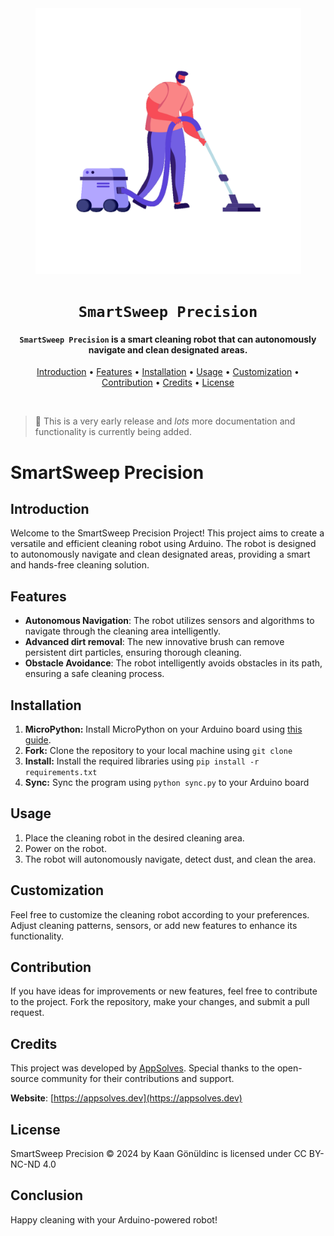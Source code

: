 <div align="center">

<img src="./assets/readme-anim.gif" alt="readmeanim" width="425" height="425"/>

# `SmartSweep Precision`

<h4><code>SmartSweep Precision</code> is a smart cleaning robot that can autonomously navigate and clean designated areas.</h4>

[Introduction](#introduction) • [Features](#features) • [Installation](#installation) • [Usage](#usage) • [Customization](#customization) • [Contribution](#contribution) • [Credits](#credits) • [License](#license)

</div>

<br />

> 👋 This is a very early release and _lots_ more documentation and functionality is currently being added.

# SmartSweep Precision

## Introduction
Welcome to the SmartSweep Precision Project! This project aims to create a versatile and efficient cleaning robot using Arduino. The robot is designed to autonomously navigate and clean designated areas, providing a smart and hands-free cleaning solution.

## Features
- **Autonomous Navigation**: The robot utilizes sensors and algorithms to navigate through the cleaning area intelligently.
- **Advanced dirt removal**: The new innovative brush can remove persistent dirt particles, ensuring thorough cleaning.
- **Obstacle Avoidance**: The robot intelligently avoids obstacles in its path, ensuring a safe cleaning process.

## Installation
1. **MicroPython:** Install MicroPython on your Arduino board using [this guide](https://docs.arduino.cc/tutorials/giga-r1-wifi/giga-micropython).
2. **Fork:** Clone the repository to your local machine using `git clone`
3. **Install:** Install the required libraries using `pip install -r requirements.txt`
4. **Sync:** Sync the program using `python sync.py` to your Arduino board

## Usage
1. Place the cleaning robot in the desired cleaning area.
2. Power on the robot.
3. The robot will autonomously navigate, detect dust, and clean the area.

## Customization
Feel free to customize the cleaning robot according to your preferences. Adjust cleaning patterns, sensors, or add new features to enhance its functionality.

## Contribution
If you have ideas for improvements or new features, feel free to contribute to the project. Fork the repository, make your changes, and submit a pull request.

## Credits
This project was developed by [AppSolves](https://github.com/AppSolves). Special thanks to the open-source community for their contributions and support.

**Website**: [https://appsolves.dev](https://appsolves.dev)

## License
SmartSweep Precision © 2024 by Kaan Gönüldinc is licensed under CC BY-NC-ND 4.0 

## Conclusion

Happy cleaning with your Arduino-powered robot!